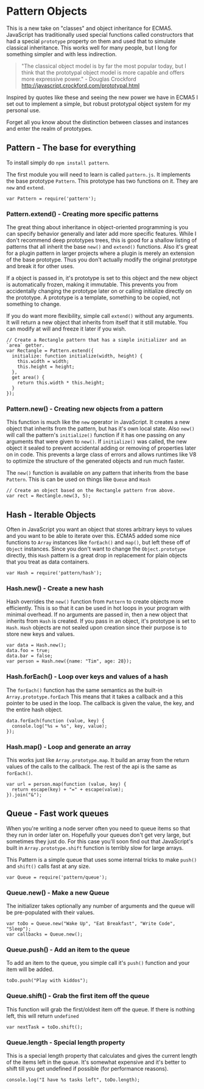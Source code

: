 # Pattern Objects

This is a new take on "classes" and object inheritance for ECMA5.  JavaScript has traditionally used special functions called constructors that had a special `prototype` property on them and used that to simulate classical inheritance. This works well for many people, but I long for something simpler and with less indirection.

> "The classical object model is by far the most popular today, but I think that the prototypal object model is more capable and offers more expressive power." - Douglas Crockford <http://javascript.crockford.com/prototypal.html>

Inspired by quotes like these and seeing the new power we have in ECMA5 I set out to implement a simple, but robust prototypal object system for my personal use.

Forget all you know about the distinction between classes and instances and enter the realm of prototypes.

## Pattern - The base for everything

To install simply do `npm install pattern`.

The first module you will need to learn is called `pattern.js`.  It implements the base prototype `Pattern`.  This prototype has two functions on it.  They are `new` and `extend`.

    var Pattern = require('pattern');

### Pattern.extend() - Creating more specific patterns

The great thing about inheritance in object-oriented programming is you can specify behavior generally and later add more specific features.  While I don't recommend deep prototypes trees, this is good for a shallow listing of patterns that all inherit the base `new()` and `extend()` functions.  Also it's great for a plugin pattern in larger projects where a plugin is merely an extension of the base prototype.  Thus you don't actually modify the original prototype and break it for other uses.

If a object is passed in, it's prototype is set to this object and the new object is automatically frozen, making it immutable.  This prevents you from accidentally changing the prototype later on or calling initialize directly on the prototype.  A prototype is a template, something to be copied, not something to change.

If you do want more flexibility, simple call `extend()` without any arguments.  It will return a new object that inherits from itself that it still mutable.  You can modify at will and freeze it later if you wish.

    // Create a Rectangle pattern that has a simple initializer and an `area` getter.
    var Rectangle = Pattern.extend({
      initialize: function initialize(width, height) {
        this.width = width;
        this.height = height;
      },
      get area() {
        return this.width * this.height;
      }
    });

### Pattern.new() - Creating new objects from a pattern

This function is much like the `new` operator in JavaScript.  It creates a new object that inherits from the pattern, but has it's own local state.  Also `new()` will call the pattern's `initialize()` function if it has one passing on any arguments that were given to `new()`.  If `initialize()` was called, the new object it sealed to prevent accidental adding or removing of properties later on in code.  This prevents a large class of errors and allows runtimes like V8 to optimize the structure of the generated objects and run much faster.

The `new()` function is available on any pattern that inherits from the base `Pattern`.  This is can be used on things like `Queue` and `Hash`

    // Create an object based on the Rectangle pattern from above.
    var rect = Rectangle.new(3, 5);

## Hash - Iterable Objects

Often in JavaScript you want an object that stores arbitrary keys to values and you want to be able to iterate over this.  ECMA5 added some nice functions to `Array` instances like `forEach()` and `map()`, but left these off of `Object` instances.  Since you don't want to change the `Object.prototype` directly, this `Hash` pattern is a great drop in replacement for plain objects that you treat as data containers.

    var Hash = require('pattern/hash');

### Hash.new() - Create a new hash

Hash overrides the `new()` function from `Pattern` to create objects more efficiently.  This is so that it can be used in hot loops in your program with minimal overhead.  If no arguments are passed in, then a new object that inherits from `Hash` is created.  If you pass in an object, it's prototype is set to `Hash`.  `Hash` objects are not sealed upon creation since their purpose is to store new keys and values.

    var data = Hash.new();
    data.foo = true;
    data.bar = false;
    var person = Hash.new({name: "Tim", age: 28});

### Hash.forEach() - Loop over keys and values of a hash

The `forEach()` function has the same semantics as the built-in `Array.prototype.forEach`  This means that it takes a callback and a this pointer to be used in the loop.  The callback is given the value, the key, and the entire hash object.

    data.forEach(function (value, key) {
      console.log("%s = %s", key, value);
    });

### Hash.map() - Loop and generate an array

This works just like `Array.prototype.map`.  It build an array from the return values of the calls to the callback.  The rest of the api is the same as `forEach()`.

    var url = person.map(function (value, key) {
      return escape(key) + "=" + escape(value);
    }).join("&");

## Queue - Fast work queues

When you're writing a node server often you need to queue items so that they run in order later on.  Hopefully your queues don't get very large, but sometimes they just do. For this case you'll soon find out that JavaScript's built in `Array.prototype.shift` function is terribly slow for large arrays.

This Pattern is a simple queue that uses some internal tricks to make `push()` and `shift()` calls fast at any size.

    var Queue = require('pattern/queue');

### Queue.new() - Make a new Queue

The initializer takes optionally any number of arguments and the queue will be pre-populated with their values.

    var toDo = Queue.new("Wake Up", "Eat Breakfast", "Write Code", "Sleep");
    var callbacks = Queue.new();

### Queue.push() - Add an item to the queue

To add an item to the queue, you simple call it's `push()` function and your item will be added.

    toDo.push("Play with kiddos");

### Queue.shift() - Grab the first item off the queue

This function will grab the first/oldest item off the queue.  If there is nothing left, this will return `undefined`

    var nextTask = toDo.shift();

### Queue.length - Special length property

This is a special length property that calculates and gives the current length of the items left in the queue.  It's somewhat expensive and it's better to shift till you get undefined if possible (for performance reasons).

    console.log("I have %s tasks left", toDo.length);
